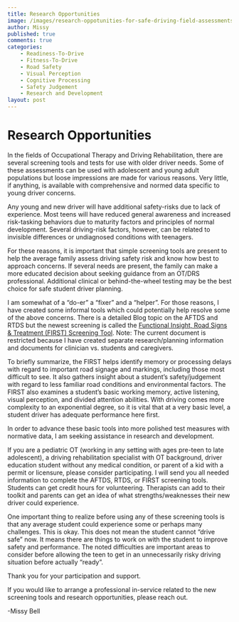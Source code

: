 ```yaml
---
title: Research Opportunities
image: /images/research-oppotunities-for-safe-driving-field-assessments.jpg
author: Missy
published: true
comments: true
categories: 
    - Readiness-To-Drive
    - Fitness-To-Drive
    - Road Safety
    - Visual Perception
    - Cognitive Processing
    - Safety Judgement
    - Research and Development
layout: post
---
```



# Research Opportunities

In the fields of Occupational Therapy and Driving Rehabilitation, there are several screening tools and tests for use with older driver needs. Some of these assessments can be used with adolescent and young adult populations but loose impressions are made for various reasons. Very little, if anything, is available with comprehensive and normed data specific to young driver concerns. 

Any young and new driver will have additional safety-risks due to lack of experience. Most teens will have reduced general awareness and increased risk-tasking behaviors due to maturity factors and principles of normal development.  Several driving-risk factors, however, can be related to invisible differences or undiagnosed conditions with teenagers. 

For these reasons, it is important that simple screening tools are present to help the average family assess driving safety risk and know how best to approach concerns. If several needs are present, the family can make a more educated decision about seeking guidance from an OT/DRS professional.  Additional clinical or behind-the-wheel testing may be the best choice for safe student driver planning. 

I am somewhat of a “do-er” a “fixer” and a “helper”. For those reasons, I have created some informal tools which could potentially help resolve some of the above concerns. There is a detailed Blog topic on the AFTDS and RTDS but the newest screening is called the <a href="/resources">Functional Insight, Road Signs & Treatment (FIRST) Screening Tool</a>. Note: The current document is restricted because I have created separate research/planning information and documents for clinician vs. students and caregivers. 

To briefly summarize, the FIRST helps identify memory or processing delays with regard to important road signage and markings, including those most difficult to see. It also gathers insight about a student’s safety/judgement with regard to less familiar road conditions and environmental factors. The FIRST also examines a student’s basic working memory, active listening, visual perception, and divided attention abilities. With driving comes more complexity to an exponential degree, so it is vital that at a very basic level, a student driver has adequate performance here first. 

 In order to advance these basic tools into more polished test measures with normative data, I am seeking assistance in research and development. 

If you are a pediatric OT (working in any setting with ages pre-teen to late adolescent), a driving rehabilitation specialist with OT background, driver education student without any medical condition, or parent of a kid with a permit or licensure, please consider participating. I will send you all needed information to complete the AFTDS, RTDS, or FIRST screening tools. Students can get credit hours for volunteering. Therapists can add to their toolkit and parents can get an idea of what strengths/weaknesses their new driver could experience. 

One important thing to realize before using any of these screening tools is that any average student could experience some or perhaps many challenges. This is okay. This does not mean the student cannot “drive safe” now. It means there are things to work on with the student to improve safety and performance. The noted difficulties are important areas to consider before allowing the teen to get in an unnecessarily risky driving situation before actually “ready”. 

Thank you for your participation and support. 

If you would like to arrange a professional in-service related to the new screening tools and research opportunities, please reach out. 

-Missy Bell